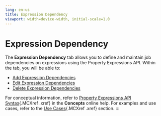 ```yaml
---
lang: en-us
title: Expression Dependency
viewport: width=device-width, initial-scale=1.0
---
```


#  Expression Dependency

The **Expression Dependency** tab allows you to define and maintain job
dependencies on expressions using the Property Expressions API. Within
the tab, you will be able to:

-   [Add Expression     Dependencies](Adding-Expression-Dependencies.md)
-   [Edit Expression     Dependencies](Editing-Expression-Dependencies.md)
-   [Delete Expression     Dependencies](Deleting-Expression-Dependencies.md)

For conceptual information, refer to [Property Expressions API Syntax](../../Concepts/Property-Expressions-API-Syntax.md){.MCXref
.xref} in the **Concepts** online help. For examples and use cases,
refer to the [Use Cases](../../Concepts/Property-Expressions-API-Syntax.md#Use){.MCXref
.xref} section.
:::

 

